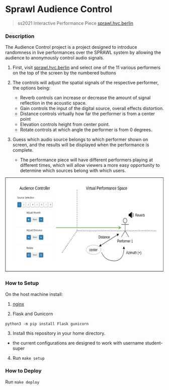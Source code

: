 # Sprawl Audience Control

> ss2021 Interactive Performance Piece [sprawl.hvc.berlin](http://sprawl.hvc.berlin/)




### Description

The Audience Control project is a project designed to introduce randomness in live performances over the SPRAWL system by allowing the audience to anonymously control audio signals.


1. First, visit [sprawl.hvc.berlin](http://sprawl.hvc.berlin/) and select one of the 11 various performers on the top of the screen by the numbered buttons
2. The controls will adjust the spatial signals of the respective performer, the options being:
    - Reverb controls can increase or decrease the amount of signal reflection in the acoustic space.
    - Gain controls the input of the digital source, overall effects distortion. 
    - Distance controls virtually how far the performer is from a center point
    - Elevation controls height from center point.
    - Rotate controls at which angle the performer is from 0 degrees.
    
3. Guess which audio source belongs to which performer shown on screen, and the results will be displayed when the performance is complete.

    - The performance piece will have different performers playing at different times, which will allow viewers a more easy opportunity to determine which sources belong with which users.


<p align="center">
  <img width="650" height="300" src="public/images/diagram.png">
</p>

### How to Setup

On the host machine install:

1. [nginx](https://www.nginx.com/resources/wiki/start/topics/tutorials/install/)

2. Flask and Gunicorn

  `python3 -m pip install Flask gunicorn`

3. Install this repository in your home directory. 
  - the current configurations are designed to work with username student-super

4. Run `make setup`

### How to Deploy

Run `make deploy`

